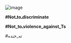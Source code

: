![image](https://user-images.githubusercontent.com/83071310/147416048-f8a3987b-d0ee-42b9-be48-dee6f648967f.png)


**#Notـtoـdiscriminate**


**#Not_toـviolence_against_Ts**

#ته_خنده 
